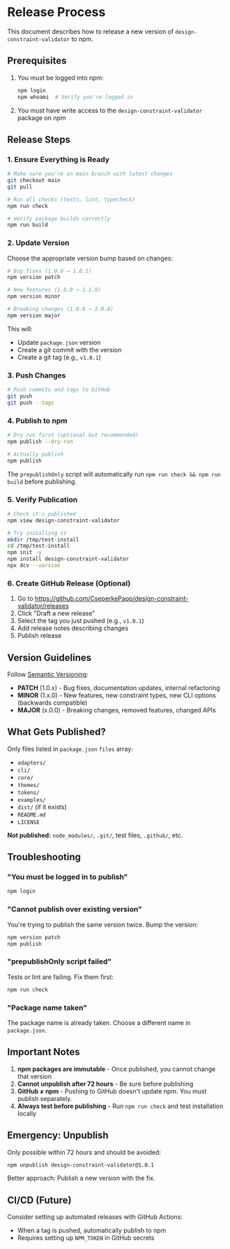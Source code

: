 # Release Process

This document describes how to release a new version of `design-constraint-validator` to npm.

## Prerequisites

1. You must be logged into npm:
   ```bash
   npm login
   npm whoami  # Verify you're logged in
   ```

2. You must have write access to the `design-constraint-validator` package on npm

## Release Steps

### 1. Ensure Everything is Ready

```bash
# Make sure you're on main branch with latest changes
git checkout main
git pull

# Run all checks (tests, lint, typecheck)
npm run check

# Verify package builds correctly
npm run build
```

### 2. Update Version

Choose the appropriate version bump based on changes:

```bash
# Bug fixes (1.0.0 → 1.0.1)
npm version patch

# New features (1.0.0 → 1.1.0)
npm version minor

# Breaking changes (1.0.0 → 2.0.0)
npm version major
```

This will:
- Update `package.json` version
- Create a git commit with the version
- Create a git tag (e.g., `v1.0.1`)

### 3. Push Changes

```bash
# Push commits and tags to GitHub
git push
git push --tags
```

### 4. Publish to npm

```bash
# Dry run first (optional but recommended)
npm publish --dry-run

# Actually publish
npm publish
```

The `prepublishOnly` script will automatically run `npm run check && npm run build` before publishing.

### 5. Verify Publication

```bash
# Check it's published
npm view design-constraint-validator

# Try installing it
mkdir /tmp/test-install
cd /tmp/test-install
npm init -y
npm install design-constraint-validator
npx dcv --version
```

### 6. Create GitHub Release (Optional)

1. Go to https://github.com/CseperkePapp/design-constraint-validator/releases
2. Click "Draft a new release"
3. Select the tag you just pushed (e.g., `v1.0.1`)
4. Add release notes describing changes
5. Publish release

## Version Guidelines

Follow [Semantic Versioning](https://semver.org/):

- **PATCH** (1.0.x) - Bug fixes, documentation updates, internal refactoring
- **MINOR** (1.x.0) - New features, new constraint types, new CLI options (backwards compatible)
- **MAJOR** (x.0.0) - Breaking changes, removed features, changed APIs

## What Gets Published?

Only files listed in `package.json` `files` array:
- `adapters/`
- `cli/`
- `core/`
- `themes/`
- `tokens/`
- `examples/`
- `dist/` (if it exists)
- `README.md`
- `LICENSE`

**Not published:** `node_modules/`, `.git/`, test files, `.github/`, etc.

## Troubleshooting

### "You must be logged in to publish"
```bash
npm login
```

### "Cannot publish over existing version"
You're trying to publish the same version twice. Bump the version:
```bash
npm version patch
npm publish
```

### "prepublishOnly script failed"
Tests or lint are failing. Fix them first:
```bash
npm run check
```

### "Package name taken"
The package name is already taken. Choose a different name in `package.json`.

## Important Notes

1. **npm packages are immutable** - Once published, you cannot change that version
2. **Cannot unpublish after 72 hours** - Be sure before publishing
3. **GitHub ≠ npm** - Pushing to GitHub doesn't update npm. You must publish separately.
4. **Always test before publishing** - Run `npm run check` and test installation locally

## Emergency: Unpublish

Only possible within 72 hours and should be avoided:

```bash
npm unpublish design-constraint-validator@1.0.1
```

Better approach: Publish a new version with the fix.

## CI/CD (Future)

Consider setting up automated releases with GitHub Actions:
- When a tag is pushed, automatically publish to npm
- Requires setting up `NPM_TOKEN` in GitHub secrets
